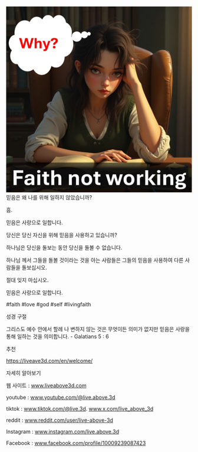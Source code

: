 ![Video cover image](../cover.jpeg)
믿음은 왜 나를 위해 일하지 않았습니까?

흠.

믿음은 사랑으로 일합니다.

당신은 당신 자신을 위해 믿음을 사용하고 있습니까?

하나님은 당신을 돌보는 동안 당신을 돌볼 수 없습니다.

하나님 께서 그들을 돌볼 것이라는 것을 아는 사람들은 그들의 믿음을 사용하여 다른 사람들을 돌보십시오.

절대 잊지 마십시오.

믿음은 사랑으로 일합니다.

#faith #love #god #self #livingfaith


성경 구절

그리스도 예수 안에서 할례 나 변하지 않는 것은 무엇이든 의미가 없지만 믿음은 사랑을 통해 일하는 것을 의미합니다. - Galatians 5 : 6


추천

https://liveave3d.com/en/welcome/


자세히 알아보기

웹 사이트 : www.liveabove3d.com

youtube : www.youtube.com/@live.above.3d

tiktok : www.tiktok.com/@live.3d. www.x.com/live_above_3d

reddit : www.reddit.com/user/live-above-3d

Instagram : www.instagram.com/live.above.3d

Facebook : www.facebook.com/profile/10009239087423

